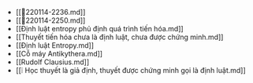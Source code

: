 - [[💬220114-2236.md]]
- [[💬220114-2250.md]]
- [[Định luật entropy phủ định quá trình tiến hóa.md]]
- [[Thuyết tiến hóa chưa là định luật, chưa được chứng minh.md]]
- [[Định luật Entropy.md]]
- [[Cỗ máy Antikythera.md]]
- [[Rudolf Clausius.md]]
- [[❕ Học thuyết là giả định, thuyết được chứng minh gọi là định luật.md]]
